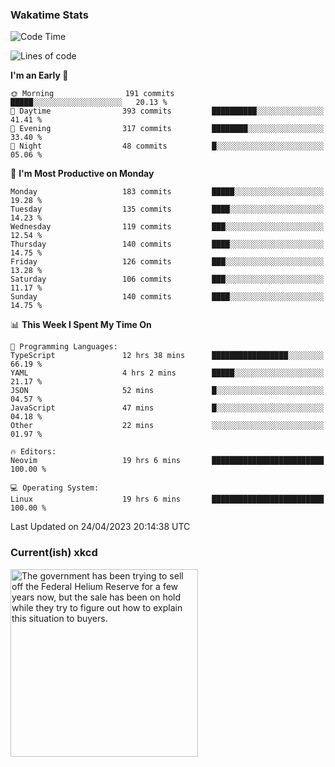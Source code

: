 ### Wakatime Stats
<!--START_SECTION:waka-->
![Code Time](http://img.shields.io/badge/Code%20Time-1%2C609%20hrs%2040%20mins-blue)

![Lines of code](https://img.shields.io/badge/From%20Hello%20World%20I%27ve%20Written-644.5%20thousand%20lines%20of%20code-blue)

**I'm an Early 🐤** 

```text
🌞 Morning                191 commits         █████░░░░░░░░░░░░░░░░░░░░   20.13 % 
🌆 Daytime                393 commits         ██████████░░░░░░░░░░░░░░░   41.41 % 
🌃 Evening                317 commits         ████████░░░░░░░░░░░░░░░░░   33.40 % 
🌙 Night                  48 commits          █░░░░░░░░░░░░░░░░░░░░░░░░   05.06 % 
```
📅 **I'm Most Productive on Monday** 

```text
Monday                   183 commits         █████░░░░░░░░░░░░░░░░░░░░   19.28 % 
Tuesday                  135 commits         ████░░░░░░░░░░░░░░░░░░░░░   14.23 % 
Wednesday                119 commits         ███░░░░░░░░░░░░░░░░░░░░░░   12.54 % 
Thursday                 140 commits         ████░░░░░░░░░░░░░░░░░░░░░   14.75 % 
Friday                   126 commits         ███░░░░░░░░░░░░░░░░░░░░░░   13.28 % 
Saturday                 106 commits         ███░░░░░░░░░░░░░░░░░░░░░░   11.17 % 
Sunday                   140 commits         ████░░░░░░░░░░░░░░░░░░░░░   14.75 % 
```


📊 **This Week I Spent My Time On** 

```text
💬 Programming Languages: 
TypeScript               12 hrs 38 mins      █████████████████░░░░░░░░   66.19 % 
YAML                     4 hrs 2 mins        █████░░░░░░░░░░░░░░░░░░░░   21.17 % 
JSON                     52 mins             █░░░░░░░░░░░░░░░░░░░░░░░░   04.57 % 
JavaScript               47 mins             █░░░░░░░░░░░░░░░░░░░░░░░░   04.18 % 
Other                    22 mins             ░░░░░░░░░░░░░░░░░░░░░░░░░   01.97 % 

🔥 Editors: 
Neovim                   19 hrs 6 mins       █████████████████████████   100.00 % 

💻 Operating System: 
Linux                    19 hrs 6 mins       █████████████████████████   100.00 % 
```


 Last Updated on 24/04/2023 20:14:38 UTC
<!--END_SECTION:waka-->

### Current(ish) xkcd
<a id="xkcd-a" title="The government has been trying to sell off the Federal Helium Reserve for a few years now, but the sale has been on hold while they try to figure out how to explain this situation to buyers." href="https://www.xkcd.com" target="_blank">
        <img align="center" id="xkcd-img" src="https://imgs.xkcd.com/comics/helium_reserve.png" alt="The government has been trying to sell off the Federal Helium Reserve for a few years now, but the sale has been on hold while they try to figure out how to explain this situation to buyers." height=300 />
</a>
